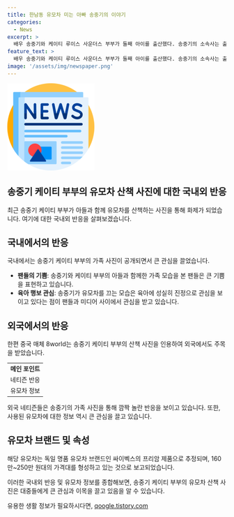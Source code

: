 ```yaml
---
title: 한남동 유모차 미는 아빠 송중기의 이야기
categories:
  - News
excerpt: >
  배우 송중기와 케이티 루이스 사운더스 부부가 둘째 아이를 출산했다. 송중기의 소속사는 출산 관련 정보를 공개하지 않았지만, 이로써 부부는 첫째 출산 1년만에 둘째를 맞이하게 되었다. 이에 송중기는 한남동에서 유모차를 끌며 육아에 전념하는 모습이 포착되기도 했다. 또한, 송중기는 영화 보고타의 개봉과 넷플릭스 드라마 로맨틱 어나니머스의 특별 출연도 예정되어 있어, 팬들의 관심이 뜨겁다.
feature_text: >
  배우 송중기와 케이티 루이스 사운더스 부부가 둘째 아이를 출산했다. 송중기의 소속사는 출산 관련 정보를 공개하지 않았지만, 이로써 부부는 첫째 출산 1년만에 둘째를 맞이하게 되었다. 이에 송중기는 한남동에서 유모차를 끌며 육아에 전념하는 모습이 포착되기도 했다. 또한, 송중기는 영화 보고타의 개봉과 넷플릭스 드라마 로맨틱 어나니머스의 특별 출연도 예정되어 있어, 팬들의 관심이 뜨겁다.
image: '/assets/img/newspaper.png'
---
```


<p><img src="/assets/img/newspaper.png" alt="kimp 속보" /></p>

<h2 data-ke-size="size26">송중기 케이티 부부의 유모차 산책 사진에 대한 국내외 반응</h2>

<p data-ke-size="size16">최근 송중기 케이티 부부가 아들과 함께 유모차를 산책하는 사진을 통해 화제가 되었습니다. 여기에 대한 국내외 반응을 살펴보겠습니다.</p>

<h2>국내에서의 반응</h2>

<p data-ke-size="size16">국내에서는 송중기 케이티 부부의 가족 사진이 공개되면서 큰 관심을 끌었습니다.</p>

<ul>
  <li><b>팬들의 기쁨</b>: 송중기와 케이티 부부의 아들과 함께한 가족 모습을 본 팬들은 큰 기쁨을 표현하고 있습니다.</li>
  <li><b>육아 행보 관심</b>: 송중기가 유모차를 끄는 모습은 육아에 성실히 진정으로 관심을 보이고 있다는 점이 팬들과 미디어 사이에서 관심을 받고 있습니다.</li>
</ul>

<h2>외국에서의 반응</h2>

<p data-ke-size="size16">한편 중국 매체 8world는 송중기 케이티 부부의 산책 사진을 인용하여 외국에서도 주목을 받았습니다.</p>

<table>
  <tr>
    <td style="text-align: center; height: 17px;"><b>메인 포인트</b></td>
  </tr>
  <tr>
    <td style="text-align: center; height: 17px;">네티즌 반응</td>
  </tr>
  <tr>
    <td style="text-align: center; height: 17px;">유모차 정보</b></td>
  </tr>
</table>

<p data-ke-size="size16">외국 네티즌들은 송중기의 가족 사진을 통해 깜짝 놀란 반응을 보이고 있습니다. 또한, 사용된 유모차에 대한 정보 역시 큰 관심을 끌고 있습니다.</p>

<h2>유모차 브랜드 및 속성</h2>

<p data-ke-size="size16">해당 유모차는 독일 명품 유모차 브랜드인 싸이벡스의 프리암 제품으로 추정되며, 160만~250만 원대의 가격대를 형성하고 있는 것으로 보고되었습니다.</p>

<p data-ke-size="size16">이러한 국내외 반응 및 유모차 정보를 종합해보면, 송중기 케이티 부부의 유모차 산책 사진은 대중들에게 큰 관심과 이목을 끌고 있음을 알 수 있습니다.</p>
유용한 생활 정보가 필요하시다면, <a href="https://qoogle.tistory.com" rel="dofollow">qoogle.tistory.com</a>


